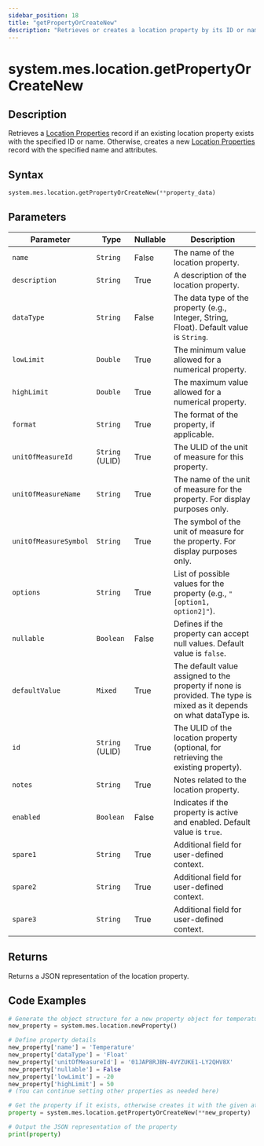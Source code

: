 ```yaml
---
sidebar_position: 18
title: "getPropertyOrCreateNew"
description: "Retrieves or creates a location property by its ID or name depending on if it exists."
---
```


# system.mes.location.getPropertyOrCreateNew

## Description

Retrieves a [Location Properties](../../data-model/location-model/location-property) record if an existing location property exists with the specified ID or name.
Otherwise, creates a new [Location Properties](../../data-model/location-model/location-property) record with the specified name and attributes.

## Syntax

```python
system.mes.location.getPropertyOrCreateNew(**property_data)
```

## Parameters

| Parameter             | Type            | Nullable | Description                                                                                                          |
|-----------------------|-----------------|----------|----------------------------------------------------------------------------------------------------------------------|
| `name`                | `String`        | False    | The name of the location property.                                                                                   |
| `description`         | `String`        | True     | A description of the location property.                                                                              |
| `dataType`            | `String`        | False    | The data type of the property (e.g., Integer, String, Float). Default value is `String`.                             |
| `lowLimit`            | `Double`        | True     | The minimum value allowed for a numerical property.                                                                  |
| `highLimit`           | `Double`        | True     | The maximum value allowed for a numerical property.                                                                  |
| `format`              | `String`        | True     | The format of the property, if applicable.                                                                           |
| `unitOfMeasureId`     | `String` (ULID) | True     | The ULID of the unit of measure for this property.                                                                   |
| `unitOfMeasureName`   | `String`        | True     | The name of the unit of measure for the property. For display purposes only.                                         |
| `unitOfMeasureSymbol` | `String`        | True     | The symbol of the unit of measure for the property. For display purposes only.                                       |
| `options`             | `String`        | True     | List of possible values for the property (e.g., `"[option1, option2]"`).                                             |
| `nullable`            | `Boolean`       | False    | Defines if the property can accept null values. Default value is `false`.                                            |
| `defaultValue`        | `Mixed`         | True     | The default value assigned to the property if none is provided. The type is mixed as it depends on what dataType is. |
| `id`                  | `String` (ULID) | True     | The ULID of the location property (optional, for retrieving the existing property).                                  |
| `notes`               | `String`        | True     | Notes related to the location property.                                                                              |
| `enabled`             | `Boolean`       | False    | Indicates if the property is active and enabled. Default value is `true`.                                            |
| `spare1`              | `String`        | True     | Additional field for user-defined context.                                                                           |
| `spare2`              | `String`        | True     | Additional field for user-defined context.                                                                           |
| `spare3`              | `String`        | True     | Additional field for user-defined context.                                                                           |

## Returns

Returns a JSON representation of the location property.

## Code Examples

```python
# Generate the object structure for a new property object for temperature
new_property = system.mes.location.newProperty()

# Define property details
new_property['name'] = 'Temperature'
new_property['dataType'] = 'Float'
new_property['unitOfMeasureId'] = '01JAP8RJBN-4VYZUKE1-LY2QHV8X'
new_property['nullable'] = False
new_property['lowLimit'] = -20
new_property['highLimit'] = 50
# (You can continue setting other properties as needed here)

# Get the property if it exists, otherwise creates it with the given attributes
property = system.mes.location.getPropertyOrCreateNew(**new_property)

# Output the JSON representation of the property
print(property)
```
